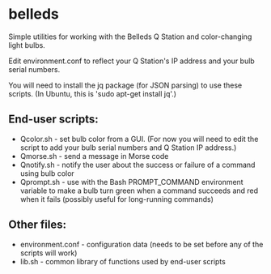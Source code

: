 # belleds
Simple utilities for working with the Belleds Q Station and color-changing light bulbs.

Edit environment.conf to reflect your Q Station's IP address and your bulb serial numbers.

You will need to install the jq package (for JSON parsing) to use these scripts.  (In Ubuntu, this is 'sudo apt-get install jq'.)

End-user scripts:
-----------------
* Qcolor.sh - set bulb color from a GUI.  (For now you will need to edit the script to add your bulb serial numbers and Q Station IP address.)
* Qmorse.sh - send a message in Morse code
* Qnotify.sh - notify the user about the success or failure of a command using bulb color
* Qprompt.sh - use with the Bash PROMPT_COMMAND environment variable to make a bulb turn green when a command succeeds and red when it fails (possibly useful for long-running commands)

Other files:
------------
* environment.conf - configuration data (needs to be set before any of the scripts will work)
* lib.sh - common library of functions used by end-user scripts

